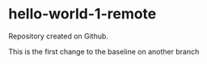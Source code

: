 hello-world-1-remote
====================

Repository created on Github.

This is the first change to the baseline on another branch

